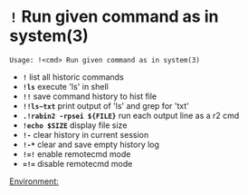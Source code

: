 <!-- TITLE: ! -->

#  **`!`** Run given command as in system(3)


```text
Usage: !<cmd> Run given command as in system(3)
```

- **`!`** list all historic commands
- **`!ls`** execute 'ls' in shell
- **`!!`** save command history to hist file
- **`!!ls~txt`** print output of 'ls' and grep for 'txt'
- **`.!rabin2 -rpsei ${FILE}`** run each output line as a r2 cmd
- **`!echo $SIZE`** display file size
- **`!-`** clear history in current session
- **`!-*`** clear and save empty history log
- **`!=!`** enable remotecmd mode
- **`=!=`** disable remotecmd mode

[Environment:](./Environment-f9f4c878-c13e-4eca-8490-303264a0d721.md)